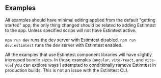 ## Examples

All examples should have minimal editing applied from the default "getting started" app; the only thing changed should be related to adding Estimtest to the app. Unless specified scrips will not have Estimtest active.

`npm run dev` runs the dev server with Estimtest disabled.
`npm run dev:estimtest` runs the dev server with Estimtest enabled.

All the examples that use Estimtest component libraries will have slightly increased bundle sizes. In those examples (`angular`, `vite-react`, and `vite-vue`) you can explore ways I attempted to conditionally remove Estimtest in production builds. This is not an issue with the Estimtest CLI.
